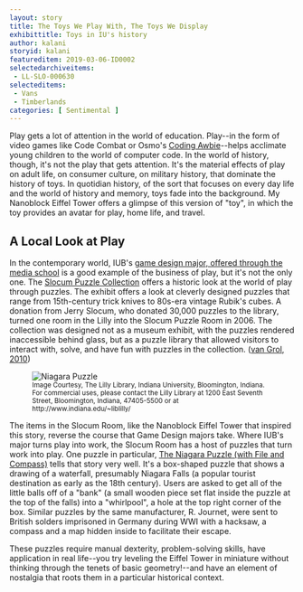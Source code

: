 ```yaml
---
layout: story
title: The Toys We Play With, The Toys We Display
exhibittitle: Toys in IU's history
author: kalani
storyid: kalani
featureditem: 2019-03-06-ID0002
selectedarchiveitems:
 - LL-SLO-000630
selecteditems:
 - Vans
 - Timberlands
categories: [ Sentimental ]
---
```


Play gets a lot of attention in the world of education. Play--in the form of video games like Code Combat or Osmo's [Coding Awbie](https://www.playosmo.com/en/coding/)--helps acclimate young children to the world of computer code. In the world of history, though, it's not the play that gets attention. It's the material effects of play on adult life, on consumer culture, on military history, that dominate the history of toys. In quotidian history, of the sort that focuses on every day life and the world of history and memory, toys fade into the background. My Nanoblock Eiffel Tower offers a glimpse of this version of "toy", in which the toy provides an avatar for play, home life, and travel.

## A Local Look at Play

In the contemporary world, IUB's [game design major, offered through the media school](https://mediaschool.indiana.edu/academics/degrees/game-design/index.html) is a good example of the business of play, but it's not the only one. The [Slocum Puzzle Collection](http://www.indiana.edu/~liblilly/collections/overview/puzzles.shtml) offers a historic look at the world of play through puzzles. The exhibit offers a look at cleverly designed puzzles that range from 15th-century trick knives to 80s-era vintage Rubik's cubes. A donation from Jerry Slocum, who donated 30,000 puzzles to the library, turned one room in the Lilly into the Slocum Puzzle Room in 2006. The collection was designed not as a museum exhibit, with the puzzles rendered inaccessible behind glass, but as a puzzle library that allowed visitors to interact with, solve, and have fun with puzzles in the collection. ([van Grol, 2010](http://www.indiana.edu/~liblilly/collections/overview/slocum-pamphlet.pdf))

<figure>
  <img src="https://assets.pokemon.com/assets/cms2/img/pokedex/full/025.png" alt="Niagara Puzzle"/>
  <figcaption><small>Image Courtesy, The Lilly Library, Indiana University, Bloomington, Indiana. For commercial uses, please contact the Lilly Library at 1200 East Seventh Street, Bloomington, Indiana, 47405-5500 or at http://www.indiana.edu/~liblilly/</small></figcaption>
</figure>

The items in the Slocum Room, like the Nanoblock Eiffel Tower that inspired this story, reverse the course that Game Design majors take. Where IUB's major turns play into work, the Slocum Room has a host of puzzles that turn work into play. One puzzle in particular, [The Niagara Puzzle (with File and Compass)](http://purl.dlib.indiana.edu/iudl/lilly/slocum/LL-SLO-000630) tells that story very well. It's a box-shaped puzzle that shows a drawing of a waterfall, presumably Niagara Falls (a popular tourist destination as early as the 18th century). Users are asked to get all of the little balls off of a "bank" (a small wooden piece set flat inside the puzzle at the top of the falls) into a "whirlpool", a hole at the top right corner of the box. Similar puzzles by the same manufacturer, R. Journet, were sent to British solders imprisoned in Germany during WWI with a hacksaw, a compass and a map hidden inside to facilitate their escape. 

These puzzles require manual dexterity, problem-solving skills, have application in real life--you try leveling the Eiffel Tower in miniature without thinking through the tenets of basic geometry!--and have an element of nostalgia that roots them in a particular historical context.

